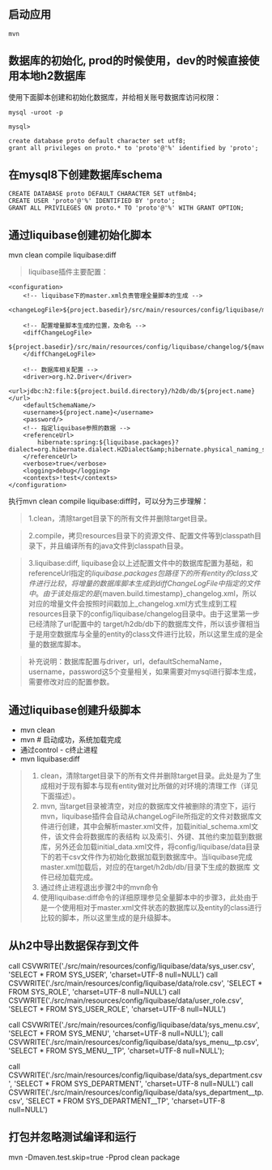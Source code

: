 启动应用
--------
```
mvn
```


数据库的初始化, prod的时候使用，dev的时候直接使用本地h2数据库
-----------
使用下面脚本创建和初始化数据库，并给相关账号数据库访问权限：
```
mysql -uroot -p
```
```
mysql>
```

```
create database proto default character set utf8;
grant all privileges on proto.* to 'proto'@'%' identified by 'proto';
```

在mysql8下创建数据库schema
------------------
```
CREATE DATABASE proto DEFAULT CHARACTER SET utf8mb4;
CREATE USER 'proto'@'%' IDENTIFIED BY 'proto';
GRANT ALL PRIVILEGES ON proto.* TO 'proto'@'%' WITH GRANT OPTION;
```


通过liquibase创建初始化脚本
------
mvn clean compile liquibase:diff

>liquibase插件主要配置：
```
<configuration>
    <!-- liquibase下的master.xml负责管理全量脚本的生成 -->
    <changeLogFile>${project.basedir}/src/main/resources/config/liquibase/master.xml</changeLogFile>
    
    <!-- 配置增量脚本生成的位置，及命名 -->
    <diffChangeLogFile>
        ${project.basedir}/src/main/resources/config/liquibase/changelog/${maven.build.timestamp}_changelog.xml
    </diffChangeLogFile>
    
    <!-- 数据库相关配置 -->
    <driver>org.h2.Driver</driver>
    <url>jdbc:h2:file:${project.build.directory}/h2db/db/${project.name}</url>
    <defaultSchemaName/>
    <username>${project.name}</username>
    <password/>
    <!-- 指定liquibase参照的数据 -->
    <referenceUrl>
        hibernate:spring:${liquibase.packages}?dialect=org.hibernate.dialect.H2Dialect&amp;hibernate.physical_naming_strategy=org.springframework.boot.orm.jpa.hibernate.SpringPhysicalNamingStrategy&amp;hibernate.implicit_naming_strategy=org.springframework.boot.orm.jpa.hibernate.SpringImplicitNamingStrategy
    </referenceUrl>
    <verbose>true</verbose>
    <logging>debug</logging>
    <contexts>!test</contexts>
</configuration>
```

执行mvn clean compile liquibase:diff时，可以分为三步理解：

>1.clean，清除target目录下的所有文件并删除target目录。

>2.compile，拷贝resources目录下的资源文件、配置文件等到classpath目录下，并且编译所有的java文件到classpath目录。

>3.liquibase:diff, liquibase会以上述配置文件中的数据库配置为基础，和referenceUrl指定的${liquibase.packages}包路径下的所有entity的class文件进行比较，将增量的数据库脚本生成到diffChangeLogFile中指定的文件中。
由于该处指定的是${maven.build.timestamp}_changelog.xml，所以对应的增量文件会按照时间戳加上_changelog.xml方式生成到工程resources目录下的config/liquibase/changelog目录中。由于这里第一步已经清除了url配置中的
target/h2db/db下的数据库文件，所以该步骤相当于是用空数据库与全量的entity的class文件进行比较，所以这里生成的是全量的数据库脚本。

>补充说明：数据库配置与driver，url，defaultSchemaName，username，password这5个变量相关，如果需要对mysql进行脚本生成，需要修改对应的配置参数。


通过liquibase创建升级脚本
------
- mvn clean
- mvn          # 启动成功，系统加载完成
- 通过control - c终止进程
- mvn liquibase:diff


>1. clean，清除target目录下的所有文件并删除target目录。此处是为了生成相对于现有脚本与现有entity做对比所做的对环境的清理工作（详见下面描述）。
>2. mvn, 当target目录被清空，对应的数据库文件被删除的清空下，运行mvn，liquibase插件会自动从changeLogFile所指定的文件对数据库文件进行创建，其中会解析master.xml文件，加载initial_schema.xml文件，该文件会将数据库的表结构
以及索引、外键、其他约束加载到数据库，另外还会加载initial_data.xml文件，将config/liquibase/data目录下的若干csv文件作为初始化数据加载到数据库中。当liquibase完成master.xml加载后，对应的在target/h2db/db/目录下生成的数据库
文件已经加载完成。
>3. 通过终止进程退出步骤2中的mvn命令
>4. 使用liquibase:diff命令的详细原理参见全量脚本中的步骤3，此处由于是一个使用相对于master.xml文件状态的数据库以及entity的class进行比较的脚本，所以这里生成的是升级脚本。


从h2中导出数据保存到文件
------
call CSVWRITE('./src/main/resources/config/liquibase/data/sys_user.csv', 'SELECT * FROM SYS_USER', 'charset=UTF-8 null=NULL')
call CSVWRITE('./src/main/resources/config/liquibase/data/role.csv', 'SELECT * FROM SYS_ROLE', 'charset=UTF-8 null=NULL')
call CSVWRITE('./src/main/resources/config/liquibase/data/user_role.csv', 'SELECT * FROM SYS_USER_ROLE', 'charset=UTF-8 null=NULL')

call CSVWRITE('./src/main/resources/config/liquibase/data/sys_menu.csv', 'SELECT * FROM SYS_MENU', 'charset=UTF-8 null=NULL');
call CSVWRITE('./src/main/resources/config/liquibase/data/sys_menu__tp.csv', 'SELECT * FROM SYS_MENU__TP', 'charset=UTF-8 null=NULL');

call CSVWRITE('./src/main/resources/config/liquibase/data/sys_department.csv', 'SELECT * FROM SYS_DEPARTMENT', 'charset=UTF-8 null=NULL')
call CSVWRITE('./src/main/resources/config/liquibase/data/sys_department__tp.csv', 'SELECT * FROM SYS_DEPARTMENT__TP', 'charset=UTF-8 null=NULL')



打包并忽略测试编译和运行
------
mvn -Dmaven.test.skip=true -Pprod clean package
